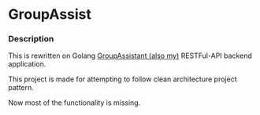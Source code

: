 # GroupAssist
### Description
This is rewritten on Golang [GroupAssistant (also my)](https://github.com/psevdocoder/sipi_backend) RESTFul-API backend application.

This project is made for attempting to follow clean architecture project pattern.

Now most of the functionality is missing.
